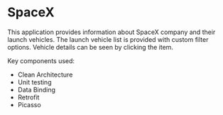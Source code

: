 # SpaceX
 This application provides information about SpaceX company and their launch vehicles. The launch vehicle list is provided with custom filter options. Vehicle details can be seen by clicking the item. 
 
 Key components used:
 
 - Clean Architecture
 - Unit testing
 - Data Binding
 - Retrofit
 - Picasso
